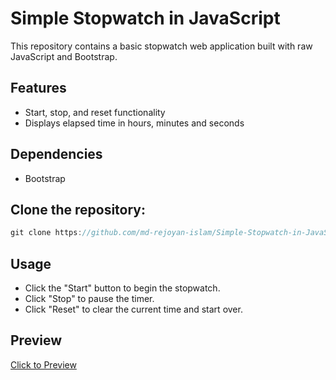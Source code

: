 # Simple Stopwatch in JavaScript

This repository contains a basic stopwatch web application built with raw JavaScript and Bootstrap.

## Features

- Start, stop, and reset functionality
- Displays elapsed time in hours, minutes and seconds

## Dependencies

- Bootstrap

## Clone the repository:

```javascript
git clone https://github.com/md-rejoyan-islam/Simple-Stopwatch-in-JavaScript.git
```

## Usage

- Click the "Start" button to begin the stopwatch.
- Click "Stop" to pause the timer.
- Click "Reset" to clear the current time and start over.

## Preview

[Click to Preview](https://md-rejoyan-islam.github.io/Simple-Stopwatch-in-JavaScript)
